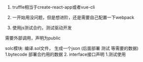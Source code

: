 1. truffle相当于create-react-app或者vue-cli
2. 一开始用没问题，但是想进阶，还是需要自己配置一下webpack


1. 使用js测试合约，测试驱动开发


需要外部调用，声明为public

solc模块: 编译.sol文件， 生成一个json  (后面部署 测试 等需要的数据)
    1.bytecode 部署合约用的数据
    2. interface接口声明
        1.测试使用